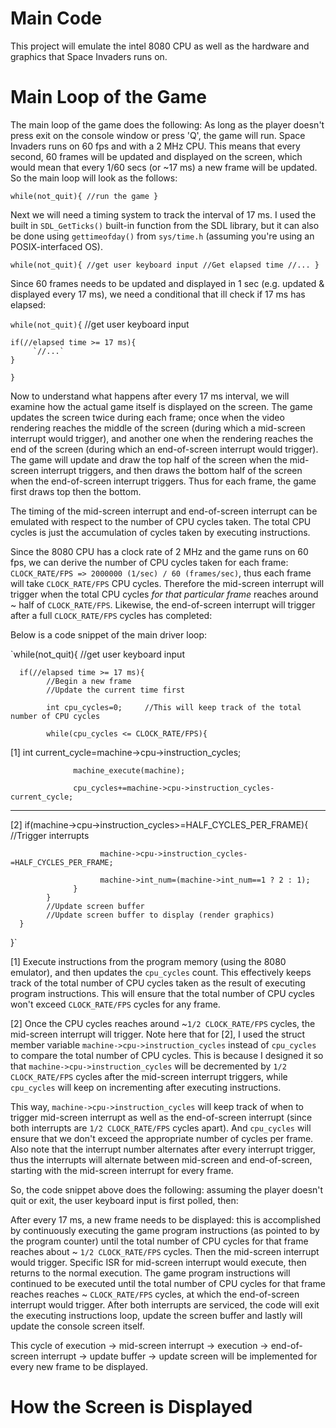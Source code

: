 # Main Code
This project will emulate the intel 8080 CPU as well as the hardware and graphics that Space Invaders runs on.

# Main Loop of the Game
The main loop of the game does the following: 
As long as the player doesn't press exit on the console window or press 'Q', the game will run. Space Invaders runs on 60 fps 
and with a 2 MHz CPU. This means that every second, 60 frames will be updated and displayed on the screen, which would mean that 
every 1/60 secs (or ~17 ms) a new frame will be updated. 
So the main loop will look as the follows:

`while(not_quit){
     //run the game
}`

Next we will need a timing system to track the interval of 17 ms. I used the built in `SDL_GetTicks()` built-in function from the SDL library, 
but it can also be done using `gettimeofday()` from `sys/time.h` (assuming you're using an POSIX-interfaced OS).

`while(not_quit){
      //get user keyboard input
      //Get elapsed time
      //...
}`

Since 60 frames needs to be updated and displayed in 1 sec (e.g. updated & displayed every 17 ms), we need a conditional that ill check 
if 17 ms has elapsed:

`while(not_quit){`
    //get user keyboard input
     
    if(//elapsed time >= 17 ms){
         `//...`
    }
`}`

Now to understand what happens after every 17 ms interval, we will examine how the actual game itself is displayed on the screen.
The game updates the screen twice during each frame; once when the video rendering reaches the middle of the screen (during which a 
mid-screen interrupt would trigger), and another one when the rendering reaches the end of the screen (during which an end-of-screen
interrupt would trigger). The game will update and draw the top half of the screen when the mid-screen interrupt triggers, and then draws
the bottom half of the screen when the end-of-screen interrupt triggers. Thus for each frame, the game first draws top then the bottom.

The timing of the mid-screen interrupt and end-of-screen interrupt can be emulated with respect to the number of CPU cycles taken. The total
CPU cycles is just the accumulation of cycles taken by executing instructions. 

Since the 8080 CPU has a clock rate of 2 MHz and the game runs on 60 fps, we can derive the number of CPU cycles taken for each frame:
`CLOCK_RATE/FPS => 2000000 (1/sec) / 60 (frames/sec)`, thus each frame will take `CLOCK_RATE/FPS` CPU cycles. Therefore the mid-screen
interrupt will trigger when the total CPU cycles _for that particular frame_ reaches around ~ half of `CLOCK_RATE/FPS`. Likewise, the
end-of-screen interrupt will trigger after a full `CLOCK_RATE/FPS` cycles has completed:

Below is a code snippet of the main driver loop:

`while(not_quit){
      //get user keyboard input
     
      if(//elapsed time >= 17 ms){
            //Begin a new frame
            //Update the current time first
            
            int cpu_cycles=0;     //This will keep track of the total number of CPU cycles
            
            while(cpu_cycles <= CLOCK_RATE/FPS){
            
[1]               int current_cycle=machine->cpu->instruction_cycles;

                  machine_execute(machine);

                  cpu_cycles+=machine->cpu->instruction_cycles-current_cycle;
 -------------------------------------------------------------------------------------------
[2]               if(machine->cpu->instruction_cycles>=HALF_CYCLES_PER_FRAME){
                        //Trigger interrupts
                        
                        machine->cpu->instruction_cycles-=HALF_CYCLES_PER_FRAME;

                        machine->int_num=(machine->int_num==1 ? 2 : 1);
                  }
            }
            //Update screen buffer
            //Update screen buffer to display (render graphics)
      }
}`

[1] Execute instructions from the program memory (using the 8080 emulator), and then updates the `cpu_cycles` count. 
This effectively keeps track of the total number of CPU cycles taken as the result of executing program instructions. This will ensure 
that the total number of CPU cycles won't exceed `CLOCK_RATE/FPS` cycles for any frame.

[2] Once the CPU cycles reaches around  ~`1/2 CLOCK_RATE/FPS` cycles, the mid-screen interrupt will trigger. Note here that for [2], I used the 
struct member variable `machine->cpu->instruction_cycles` instead of `cpu_cycles` to compare the total number of CPU cycles. This is because I 
designed it so that `machine->cpu->instruction_cycles` will be decremented by `1/2 CLOCK_RATE/FPS` cycles after the mid-screen interrupt triggers, 
while `cpu_cycles` will keep on incrementing after executing instructions.

This way, `machine->cpu->instruction_cycles` will keep track of when to trigger mid-screen interrupt as well as the end-of-screen interrupt 
(since both interrupts are `1/2 CLOCK_RATE/FPS` cycles apart). And `cpu_cycles` will ensure that we don't exceed the appropriate number of cycles 
per frame. Also note that the interrupt number alternates after every interrupt trigger, thus the interrupts will alternate between 
mid-screen and end-of-screen, starting with the mid-screen interrupt for every frame.

So, the code snippet above does the following: 
assuming the player doesn't quit or exit, the user keyboard input is first polled, then:

After every 17 ms, a new frame needs to be displayed: this is accomplished by continuously executing the game program instructions (as pointed
to by the program counter) until the total number of CPU cycles for that frame reaches about ~ `1/2 CLOCK_RATE/FPS` cycles. Then the 
mid-screen interrupt would trigger. Specific ISR for mid-screen interrupt would execute, then returns to the normal execution. The game 
program instructions will continued to be executed until the total number of CPU cycles for that frame reaches reaches ~ `CLOCK_RATE/FPS` cycles, 
at which the end-of-screen interrupt would trigger. After both interrupts are serviced, the code will exit the executing instructions loop,
update the screen buffer and lastly will update the console screen itself.

This cycle of execution -> mid-screen interrupt -> execution -> end-of-screen interrupt -> update buffer -> update screen will be implemented 
for every new frame to be displayed. 

# How the Screen is Displayed


